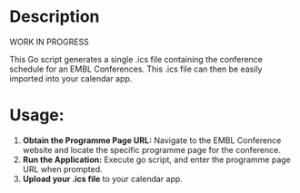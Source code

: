 # Description

WORK IN PROGRESS

This Go script generates a single .ics file containing the conference schedule for an EMBL Conferences. This .ics file can then be easily imported into your calendar app.

# Usage:
1. **Obtain the Programme Page URL:** Navigate to the EMBL Conference website and locate the specific programme page for the conference.
2. **Run the Application:** Execute go script, and enter the programme page URL when prompted.
3. **Upload your .ics file** to your calendar app.
